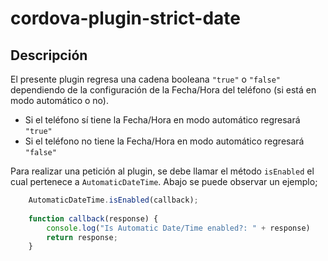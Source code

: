 # cordova-plugin-strict-date

## Descripción

El presente plugin regresa una cadena booleana `"true"` o `"false"` dependiendo de la configuración de la Fecha/Hora del teléfono (si está en modo automático o no).

* Si el teléfono sí tiene la Fecha/Hora en modo automático regresará `"true"`
* Si el teléfono no tiene la Fecha/Hora en modo automático regresará `"false"`

Para realizar una petición al plugin, se debe llamar el método `isEnabled` el cual pertenece a `AutomaticDateTime`. Abajo se puede observar un ejemplo;

```javascript
	AutomaticDateTime.isEnabled(callback);
	
	function callback(response) {
		console.log("Is Automatic Date/Time enabled?: " + response) 
		return response;
	}
```
